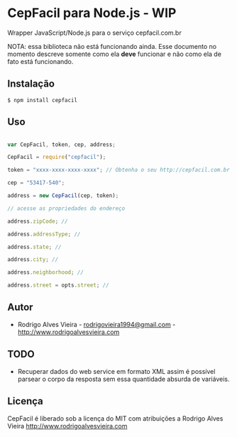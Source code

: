 # CepFacil para Node.js - WIP

Wrapper JavaScript/Node.js para o serviço cepfacil.com.br

NOTA: essa biblioteca não está funcionando ainda. Esse documento no momento descreve somente como ela **deve** funcionar e não como ela de fato está funcionando.

## Instalação

`$ npm install cepfacil`

## Uso

```javascript

var CepFacil, token, cep, address;

CepFacil = require("cepfacil");

token = "xxxx-xxxx-xxxx-xxxx"; // Obtenha o seu http://cepfacil.com.br

cep = "53417-540";

address = new CepFacil(cep, token);

// acesse as propriedades do endereço

address.zipCode; //

address.addressType; //

address.state; //

address.city; //

address.neighborhood; //

address.street = opts.street; //

```

## Autor

* Rodrigo Alves Vieira - rodrigovieira1994@gmail.com - http://www.rodrigoalvesvieira.com

## TODO

* Recuperar dados do web service em formato XML assim é possível parsear o corpo da resposta sem essa quantidade absurda de variáveis.

## Licença

CepFacil é liberado sob a licença do MIT com atribuições a Rodrigo Alves Vieira http://www.rodrigoalvesvieira.com